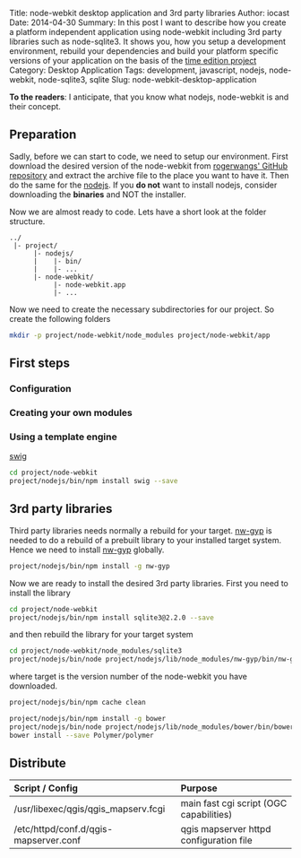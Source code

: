 Title: node-webkit desktop application and 3rd party libraries
Author: iocast
Date: 2014-04-30
Summary: In this post I want to describe how you create a platform independent application using node-webkit including 3rd party libraries such as node-sqlite3. It shows you, how you setup a development environment, rebuild your dependencies and build your platform specific versions of your application on the basis of the [time edition project][]
Category: Desktop Application
Tags: development, javascript, nodejs, node-webkit, node-sqlite3, sqlite
Slug: node-webkit-desktop-application


**To the readers**: I anticipate, that you know what nodejs, node-webkit is and their concept.

## Preparation

Sadly, before we can start to code, we need to setup our environment. First download the desired version of the node-webkit from [rogerwangs' GitHub repository][node-webkit] and extract the archive file to the place you want to have it. Then do the same for the [nodejs][]. If you **do not** want to install nodejs, consider downloading the **binaries** and NOT the installer.

Now we are almost ready to code. Lets have a short look at the folder structure.

```
../
 |- project/
      |- nodejs/
	  |    |- bin/
	  |    |- ...
      |- node-webkit/
	       |- node-webkit.app
	       |- ...
```

Now we need to create the necessary subdirectories for our project. So create the following folders

```bash
mkdir -p project/node-webkit/node_modules project/node-webkit/app
```


## First steps




### Configuration


### Creating your own modules




### Using a template engine

[swig][]

```bash
cd project/node-webkit
project/nodejs/bin/npm install swig --save
```


## 3rd party libraries

Third party libraries needs normally a rebuild for your target. [nw-gyp][] is needed to do a rebuild of a prebuilt library to your installed target system. Hence we need to install [nw-gyp][] globally.

```bash
project/nodejs/bin/npm install -g nw-gyp
```

Now we are ready to install the desired 3rd party libraries. First you need to install the library

```bash
cd project/node-webkit
project/nodejs/bin/npm install sqlite3@2.2.0 --save
```

and then rebuild the library for your target system

```bash
cd project/node-webkit/node_modules/sqlite3
project/nodejs/bin/node project/nodejs/lib/node_modules/nw-gyp/bin/nw-gyp.js rebuild --target=0.8.5
```

where target is the version number of the node-webkit you have downloaded.


```bash
project/nodejs/bin/npm cache clean
```

```bash
project/nodejs/bin/npm install -g bower
project/nodejs/bin/node project/nodejs/lib/node_modules/bower/bin/bower init
bower install --save Polymer/polymer
```


## Distribute


Script / Config                       | Purpose
:-------------------------------------|:----------------------------------------
/usr/libexec/qgis/qgis_mapserv.fcgi   | main fast cgi script (OGC capabilities)
/etc/httpd/conf.d/qgis-mapserver.conf | qgis mapserver httpd configuration file





[time edition project]:		/projects/abc.html								"Time Edition Project"
[node-webkit]:				https://github.com/rogerwang/node-webkit		"node-webkit is an app runtime based on Chromium and node.js"
[nw-gyp]:					https://github.com/rogerwang/nw-gyp				"Native addon build tool for node-webkit"
[nodejs]:					http://nodejs.org								"Node.js is a platform built on Chrome's JavaScript runtime for easily building fast, scalable network applications."
[swig]:						https://github.com/paularmstrong/swig			"Swig is an awesome, Django/Jinja-like template engine for node.js."


